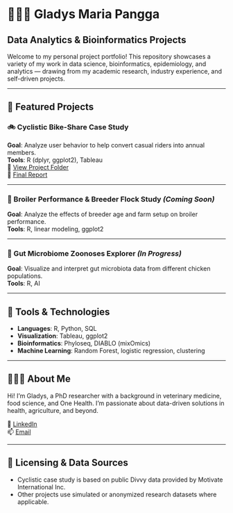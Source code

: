 # 👩🏻‍💻 Gladys Maria Pangga

## Data Analytics & Bioinformatics Projects

Welcome to my personal project portfolio! This repository showcases a variety of my work in data science, bioinformatics, epidemiology, and analytics — drawing from my academic research, industry experience, and self-driven projects.

---

## 📁 Featured Projects

### 🚲 Cyclistic Bike-Share Case Study
**Goal**: Analyze user behavior to help convert casual riders into annual members.  
**Tools**: R (dplyr, ggplot2), Tableau  
📁 [View Project Folder](https://github.com/gladysmariapangga/gmvp/tree/main/Cyclistic_Project)        
📄 [Final Report](https://github.com/gladysmariapangga/gmvp/blob/main/Cyclistic_Project/00%20Project%20report.pdf)

---

### 🐔 Broiler Performance & Breeder Flock Study *(Coming Soon)*
**Goal**: Analyze the effects of breeder age and farm setup on broiler performance.  
**Tools**: R, linear modeling, ggplot2  

---

### 🧬 Gut Microbiome Zoonoses Explorer *(In Progress)*
**Goal**: Visualize and interpret gut microbiota data from different chicken populations.  
**Tools**: R, AI

---

## 🧰 Tools & Technologies

- **Languages**: R, Python, SQL  
- **Visualization**: Tableau, ggplot2
- **Bioinformatics**: Phyloseq, DIABLO (mixOmics)  
- **Machine Learning**: Random Forest, logistic regression, clustering  

---

## 🙋🏻‍♀️ About Me

Hi! I’m Gladys, a PhD researcher with a background in veterinary medicine, food science, and One Health. I’m passionate about data-driven solutions in health, agriculture, and beyond.

🔗 [LinkedIn](https://www.linkedin.com/in/gmvpangga)  
📫 [Email](gladys-maria.pangga@lshtm.ac.uk)

---

## 📎 Licensing & Data Sources

- Cyclistic case study is based on public Divvy data provided by Motivate International Inc.
- Other projects use simulated or anonymized research datasets where applicable.
